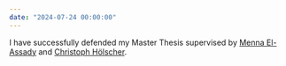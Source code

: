 ```yaml
---
date: "2024-07-24 00:00:00"
---
```

I have successfully defended my Master Thesis supervised by [Menna El-Assady](https://el-assady.com/) and [Christoph Hölscher](https://cog.ethz.ch/people/prof--dr--christoph-hoelscher.html).